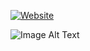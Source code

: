 [![Website](https://img.shields.io/badge/Visit-Website-blue)](https://www.idsc.com.sg)

![Image Alt Text](https://www.idsc.com.sg/static/media/IDSC_logo.d02ed6e742072c6bcddd.png)

